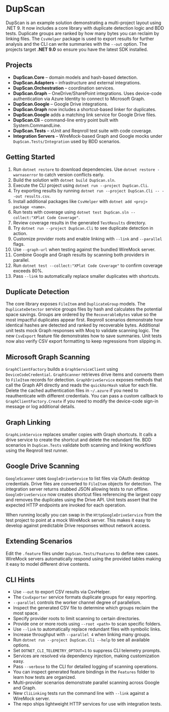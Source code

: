 # DupScan

DupScan is an example solution demonstrating a multi-project layout using .NET 9.
It now includes a core library with duplicate detection logic and BDD tests.
Duplicate groups are ranked by how many bytes you can reclaim by linking files.
The `CsvHelper` package is used to export results for further analysis and the
CLI can write summaries with the `--out` option.
The projects target **.NET 9.0** so ensure you have the latest SDK installed.

## Projects
- **DupScan.Core** – domain models and hash-based detection.
- **DupScan.Adapters** – infrastructure and external integrations.
- **DupScan.Orchestration** – coordination services.
- **DupScan.Graph** – OneDrive/SharePoint integrations.
  Uses device-code authentication via Azure Identity to connect to Microsoft Graph.
- **DupScan.Google** – Google Drive integrations.
- **DupScan.Graph** now includes a shortcut-based linker for duplicates.
- **DupScan.Google** adds a matching link service for Google Drive files.
- **DupScan.Cli** – command-line entry point built with System.CommandLine.
- **DupScan.Tests** – xUnit and Reqnroll test suite with code coverage.
- **Integration Servers** – WireMock-based Graph and Google mocks under
  `DupScan.Tests/Integration` used by BDD scenarios.

## Getting Started
1. Run `dotnet restore` to download dependencies.
   Use `dotnet restore -warnaserror` to catch version conflicts early.
2. Build the solution with `dotnet build DupScan.sln`.
3. Execute the CLI project using `dotnet run --project DupScan.Cli`.
4. Try exporting results by running `dotnet run --project DupScan.Cli -- --out results.csv`.
5. Install additional packages like `CsvHelper` with `dotnet add <proj> package <name>`.
6. Run tests with coverage using `dotnet test DupScan.sln --collect:"XPlat Code Coverage"`.
7. Review coverage results in the generated `TestResults` directory.
8. Try `dotnet run --project DupScan.Cli` to see duplicate detection in action.
9. Customize provider roots and enable linking with `--link` and `--parallel` flags.
10. Use `--graph-url` when testing against the bundled WireMock server.
11. Combine Google and Graph results by scanning both providers in parallel.
12. Run `dotnet test --collect:"XPlat Code Coverage"` to confirm coverage exceeds 80%.
13. Pass `--link` to automatically replace smaller duplicates with shortcuts.

## Duplicate Detection
The core library exposes `FileItem` and `DuplicateGroup` models. The
`DuplicateDetector` service groups files by hash and calculates the potential
space savings. Groups are ordered by the `RecoverableBytes` value so the most
impactful duplicates appear first. Reqnroll scenarios demonstrate how identical
hashes are detected and ranked by recoverable bytes. Additional unit tests mock
Graph responses with Moq to validate scanning logic.
The new `CsvExport` feature file demonstrates how to save summaries.
Unit tests now also verify CSV export formatting to keep regressions from
slipping in.

## Microsoft Graph Scanning
`GraphClientFactory` builds a `GraphServiceClient` using `DeviceCodeCredential`.
`GraphScanner` retrieves drive items and converts them to `FileItem` records for
detection.
`GraphDriveService` exposes methods that call the Graph API directly and reads the `quickXorHash` value for each file.
Delete the cached authentication files in `~/.azure` if you need to reauthenticate with different credentials.
You can pass a custom callback to `GraphClientFactory.Create` if you need to modify the device-code sign-in message or log additional details.

## Graph Linking
`GraphLinkService` replaces smaller copies with Graph shortcuts. It calls a
drive service to create the shortcut and delete the redundant file.
BDD scenarios in `DupScan.Tests` validate both scanning and linking workflows using the Reqnroll test runner.

## Google Drive Scanning
`GoogleScanner` uses `GoogleDriveService` to list files via OAuth desktop
credentials. Drive files are converted to `FileItem` objects for detection.
The integration server returns stubbed JSON allowing tests to run offline.
`GoogleDriveService` now creates shortcut files referencing the largest copy and
removes the duplicates using the Drive API. Unit tests assert that the expected
HTTP endpoints are invoked for each operation.

When running locally you can swap in the `HttpGoogleDriveService` from the test
project to point at a mock WireMock server. This makes it easy to develop
against predictable Drive responses without network access.

## Extending Scenarios
Edit the `.feature` files under `DupScan.Tests/Features` to define new cases.
WireMock servers automatically respond using the provided tables making it easy
to model different drive contents.


## CLI Hints
- Use `--out` to export CSV results via CsvHelper.
- The `CsvExporter` service formats duplicate groups for easy reporting.
- `--parallel` controls the worker channel degree of parallelism.
- Inspect the generated CSV file to determine which groups reclaim the most
  space.
- Specify provider roots to limit scanning to certain directories.
- Provide one or more roots using `--root <path>` to scan specific folders.
- Use `--link` to automatically replace redundant files with symbolic links.
- Increase throughput with `--parallel 4` when linking many groups.
- Run `dotnet run --project DupScan.Cli --help` to see all available options.
- Set `DOTNET_CLI_TELEMETRY_OPTOUT=1` to suppress CLI telemetry prompts.
- Services are resolved via dependency injection, making customization easy.
- Pass `--verbose` to the CLI for detailed logging of scanning operations.
- You can inspect generated feature bindings in the `Features` folder to learn how tests are organized.
- Multi-provider scenarios demonstrate parallel scanning across Google and Graph.
- New `CliLinking` tests run the command line with `--link` against a WireMock server.
- The repo ships lightweight HTTP services for use with integration tests.

